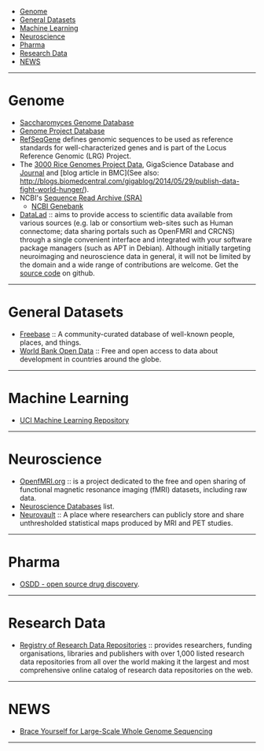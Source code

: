 * [Genome](#genome)
* [General Datasets](#general-datasets)
* [Machine Learning](#machine-learning)
* [Neuroscience](#neuroscience)
* [Pharma](#Pharma)
* [Research Data](#research-data)
* [NEWS](#news)


----

# Genome
* [Saccharomyces Genome Database](https://secure.wikimedia.org/wikipedia/en/wiki/Saccharomyces_Genome_Database)
* [Genome Project Database](http://www.ncbi.nlm.nih.gov/entrez/query.fcgi?DB=genomeprj)
* [RefSeqGene](https://www.ncbi.nlm.nih.gov/refseq/rsg/) defines genomic sequences to be used as reference standards for well-characterized genes and is part of the Locus Reference Genomic (LRG) Project.
* The [3000 Rice Genomes Project Data](http://dx.doi.org/10.5524/200001), GigaScience Database and [Journal](http://www.gigasciencejournal.com/content/3/1/8) and [blog article in BMC](See also: http://blogs.biomedcentral.com/gigablog/2014/05/29/publish-data-fight-world-hunger/).
* NCBI's [Sequence Read Archive (SRA)](http://www.ncbi.nlm.nih.gov/sra)
   - [NCBI Genebank](https://www.ncbi.nlm.nih.gov/genbank/)
* [DataLad](http://datalad.org) :: aims to provide access to scientific data available from various sources (e.g. lab or consortium web-sites such as Human connectome; data sharing portals such as OpenFMRI and CRCNS) through a single convenient interface and integrated with your software package managers (such as APT in Debian). Although initially targeting neuroimaging and neuroscience data in general, it will not be limited by the domain and a wide range of contributions are welcome. Get the [source code](https://github.com/datalad) on github.

----

# General Datasets
* [Freebase](http://www.freebase.com) :: A community-curated database of well-known people, places, and things.
* [World Bank Open Data](http://data.worldbank.org) :: Free and open access to data about development in countries around the globe.

----

# Machine Learning
* [UCI Machine Learning Repository](http://archive.ics.uci.edu/ml/)

----

# Neuroscience
* [OpenfMRI.org](https://openfmri.org) :: is a project dedicated to the free and open sharing of functional magnetic resonance imaging (fMRI) datasets, including raw data.
* [Neuroscience Databases](http://en.wikipedia.org/wiki/List_of_neuroscience_databases) list.
* [Neurovault](http://neurovault.org/) :: A place where researchers can publicly store and share unthresholded statistical maps produced by MRI and PET studies.

----

# Pharma
* [OSDD - open source drug discovery](http://www.osdd.org/).

----

# Research Data
* [Registry of Research Data Repositories](http://www.re3data.org/) :: provides researchers, funding organisations, libraries and publishers with over 1,000 listed research data repositories from all over the world making it the largest and most comprehensive online catalog of research data repositories on the web.

----

# NEWS
* [Brace Yourself for Large-Scale Whole Genome Sequencing](http://massgenomics.org/2014/11/brace-yourself-for-large-scale-whole-genome-sequencing.html)

----

